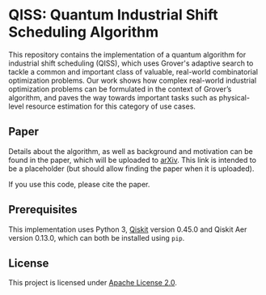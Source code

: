 # QISS: Quantum Industrial Shift Scheduling Algorithm

This repository contains the implementation of a quantum algorithm for industrial shift scheduling (QISS), which uses Grover's adaptive search to tackle a common and important class of valuable, real-world combinatorial optimization problems. Our work shows how complex real-world industrial optimization problems can be formulated in the context of Grover’s algorithm, and paves the way towards important tasks such as physical-level resource estimation for this category of use cases.

## Paper

Details about the algorithm, as well as background and motivation can be found in the paper, which will be uploaded to [arXiv](https://arxiv.org/search/quant-ph?searchtype=author&query=Krol,+A). This link is intended to be a placeholder (but should allow finding the paper when it is uploaded).

If you use this code, please cite the paper. 
<!-- TODO: add bibtex info here -->

## Prerequisites
This implementation uses Python 3, [Qiskit](https://qiskit.org/) version 0.45.0 and Qiskit Aer version 0.13.0, which can both be installed using `pip`. 


## License

This project is licensed under [Apache License 2.0](LICENSE).
